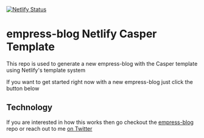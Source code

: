 [![Netlify Status](https://api.netlify.com/api/v1/badges/04ae1eae-e022-424b-a318-a0e14211ea8e/deploy-status)](https://app.netlify.com/sites/stupefied-cray-d2f7b9/deploys)

# empress-blog Netlify Casper Template  

This repo is used to generate a new empress-blog with the Casper template using Netlify's template system

If you want to get started right now with a new empress-blog just click the button below


## Technology

If you are interested in how this works then go checkout the [empress-blog](https://github.com/empress/empress-blog) repo or reach out to me [on Twitter](https://twitter.com/real_ate)
